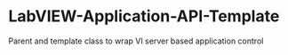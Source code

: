 # LabVIEW-Application-API-Template
Parent and template class to wrap VI server based application control
